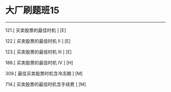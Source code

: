 # 大厂刷题班15

---

121.[ 买卖股票的最佳时机 ] [E]     

122.[ 买卖股票的最佳时机 II ] [E]     

123.[ 买卖股票的最佳时机 III ]  [E]

188.[ 买卖股票的最佳时机 IV ] [H]  

309.[ 最佳买卖股票时机含冷冻期 ] [M]  

714.[ 买卖股票的最佳时机含手续费 ] [M] 

